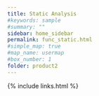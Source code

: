 ```yaml
---
title: Static Analysis
#keywords: sample
#summary: ""
sidebar: home_sidebar
permalink: func_static.html
#simple_map: true
#map_name: usermap
#box_number: 1
folder: product2
---
```



{% include links.html %}
